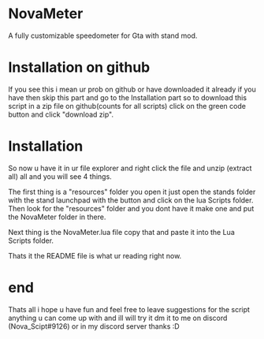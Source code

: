 # NovaMeter
A fully customizable speedometer for Gta with stand mod.

# Installation on github
If you see this i mean ur prob on github or have downloaded it already if you have then skip this part and go to the Installation part
so to download this script in a zip file on github(counts for all scripts) click on the green code button and click "download zip".

# Installation
So now u have it in ur file explorer and right click the file and unzip (extract all) all and you will see 4 things.

The first thing is a "resources" folder you open it just open the stands folder with the stand launchpad with the button and click on the lua Scripts folder.
Then look for the "resources" folder and you dont have it make one and put the NovaMeter folder in there.

Next thing is the NovaMeter.lua file copy that and paste it into the Lua Scripts folder.

Thats it the README file is what ur reading right now.

# end
Thats all i hope u have fun and feel free to leave suggestions for the script anything u can come up with and ill will try it dm it to me on discord (Nova_Scipt#9126)
or in my discord server thanks :D

